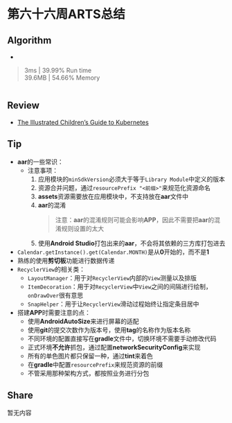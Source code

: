 # 第六十六周ARTS总结
## Algorithm
- []()
> 3ms | 39.99% Run time  
> 39.6MB | 54.66% Memory
```java

```

## Review
- [The Illustrated Children’s Guide to Kubernetes](https://www.cncf.io/the-childrens-illustrated-guide-to-kubernetes/)

## Tip
+ **aar**的一些常识：
    + 注意事项：
        1. 应用模块的`minSdkVersion`必须大于等于`Library Module`中定义的版本
        2. 资源合并问题，通过`resourcePrefix "<前缀>"`来规范化资源命名
        3. **assets**资源需要放在应用模块中，不支持放在**aar**文件中
        4. **aar**的混淆
            > 注意：**aar**的混淆规则可能会影响**APP**，因此不需要把**aar**的混淆规则设置的太大
        5. 使用**Android Studio**打包出来的**aar**，不会将其依赖的三方库打包进去
+ `Calendar.getInstance().get(Calendar.MONTH)`是从**0**开始的，而不是**1**
+ 熟练的使用**剪切板**功能进行数据传递
+ `RecyclerView`的相关类：
    + `LayoutManager`：用于对`RecyclerView`内部的`View`测量以及排版
    + `ItemDecoration`：用于对`RecyclerView`中`View`之间的间隔进行绘制，`onDrawOver`很有意思
    + `SnapHelper`：用于让`RecyclerView`滑动过程始终让指定条目居中
+ 搭建**APP**时需要注意的点：
    + 使用**AndroidAutoSize**来进行屏幕的适配
    + 使用**git**的提交次数作为版本号，使用**tag**的名称作为版本名称
    + 不同环境的配置直接写在**gradle**文件中，切换环境不需要手动修改代码
    + 正式环境**不允许**抓包，通过配置**networkSecurityConfig**来实现
    + 所有的单色图片都只保留一种，通过**tint**来着色
    + 在**gradle**中配置`resourcePrefix`来规范资源的前缀
    + 不管采用那种架构方式，都按照业务进行分包

## Share
暂无内容